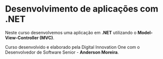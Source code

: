 # Desenvolvimento de aplicações com .NET



Neste curso desenvolvemos uma aplicação em **.NET** utilizando o **Model-View-Controller (MVC)**.

Curso desenvolvido e elaborado pela Digital Innovation One com o Desenvolvedor de Software Senior - **Anderson Moreira**.